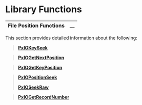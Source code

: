 # Library Functions

**File Position Functions** |  **__**  
---|---  
  
This section provides detailed information about the following:

> **[PxIOKeySeek](PxIOKeySeek.md)**

> **[PxIOGetNextPosition](PxIOGetNextPosition.md)**

> **[PxIOGetKeyPosition](PxIOGetKeyPosition.md)**

> **[PxIOPositionSeek](PxIOPositionSeek.md)**
> 
> **[PxIOSeekRaw](PxIOSeekRaw.md)**

> **[PxIOGetRecordNumber](PxIOGetRecordNumber.md)**
